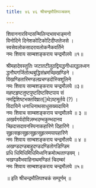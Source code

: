 ```yaml
---
title: ४६ ४६ श्रीचन्द्रमौलिपञ्चकम्

---
```


 शिवाननारविन्दसन्मिलिन्दभावभाङ्मनो  
विनोदिने दिनेशकोटिकोटिदीप्ततेजसे ।  
स्वसेवलोकसादरावलोकनैकवर्तिने  
नमः शिवाय साम्बशङ्कराय चन्द्रमौलये ॥१॥  

श्रीमहादेवस्तुतिः जटातटीलुठद्वियद्धनीधलद्धलध्वन  
द्धनौघगर्जितोत्थबुद्धिसंभ्रमच्छिखण्डिने ।  
विखण्डितारिमण्डलप्रचण्डदोस्त्रिशूलिने  
नमः शिवाय साम्बशङ्कराय चन्द्रमौलये ॥३॥  
महष्टहृष्टतुष्टपुष्टदिष्टविष्टपाय सं  
नमद्विशिष्टभक्तविष्रात[]थेऽष्टमूर्तये (?) ।  
विदायिने धनाधिनाथसाधुसख्यदायिने  
नमः शिवाच साम्बशङ्कराय चन्द्रमौलये ॥ ३ ॥  
अखर्वगर्वदोविज़म्भदम्भकुम्भदानव  
च्छिदासदावनस्पिनाकहारिणे दिहारिणे ।  
सुहृत्सहृत्सुहृत्सुहृत्सुहृत्स्मयापहारिणे  
नमः शिवाय साम्बशङ्कराय चन्द्रमौलये ॥ ४ ॥  
अखण्डदण्डबाहुदण्डदण्डितोगडिण्डिम  
प्रधि धिमिधिमिधिमिध्वनिक्रमोत्थताण्डवम् ।  
भखण्डवैभवाहिनाथमण्डितं चिदम्बरं  
नमः शिवाय साम्बशङ्कराय चन्द्रमौलये ॥५॥  

॥ इति श्रीचन्द्रमौलिपश्चकं सम्पूर्णम् ॥  